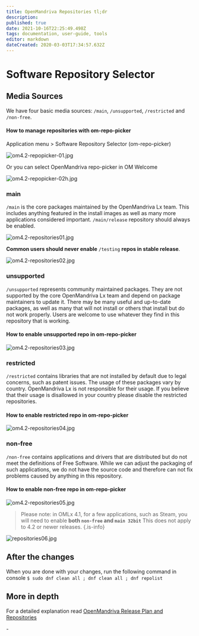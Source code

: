 ```yaml
---
title: OpenMandriva Repositories tl;dr
description: 
published: true
date: 2021-10-16T22:25:49.498Z
tags: documentation, user-guide, tools
editor: markdown
dateCreated: 2020-03-03T17:34:57.632Z
---
```


# Software Repository Selector
## Media Sources
We have four basic media sources: `/main`, `/unsupported`, `/restricted` and `/non-free`.
#### How to manage repositories with om-repo-picker

Application menu > Software Repository Selector (om-repo-picker)

![om4.2-repopicker-01.jpg](/images/om4.2-repopicker-01.jpg)

Or you can select OpenMandriva repo-picker in OM Welcome

![om4.2-repopicker-02h.jpg](/images/om4.2-repopicker-02h.jpg)

### main
`/main` is the core packages maintained by the OpenMandriva Lx team.
This includes anything featured in the install images as well as many more applications considered important. `/main/release` repository should always be enabled.

![om4.2-repositories01.jpg](/images/om4.2-repositories01.jpg)

**Common users should never enable** `/testing` **repos in stable release**.

![om4.2-repositories02.jpg](/images/om4.2-repositories02.jpg)

### unsupported
`/unsupported` represents community maintained packages. They are not supported by the core OpenMandriva Lx team and depend on package maintainers to update it.
There may be many useful and up-to-date packages, as well as many that will not install or others that install but do not work properly. Users are welcome to use whatever they find in this repository that is working.
#### How to enable unsupported repo in om-repo-picker

![om4.2-repositories03.jpg](/images/om4.2-repositories03.jpg)

### restricted
`/restricted` contains libraries that are not installed by default due to legal concerns, such as patent issues.
The usage of these packages vary by country. OpenMandriva Lx is not responsible for their usage. If you believe that their usage is disallowed in your country please disable the restricted repositories.
#### How to enable restricted repo in om-repo-picker

![om4.2-repositories04.jpg](/images/om4.2-repositories04.jpg)

### non-free
`/non-free` contains applications and drivers that are distributed but do not meet the definitions of Free Software.
While we can adjust the packaging of such applications, we do not have the source code and therefore can not fix problems caused by anything in this repository.
#### How to enable non-free repo in om-repo-picker

![om4.2-repositories05.jpg](/images/om4.2-repositories05.jpg)

> Please note: in OMLx 4.1, for a few applications, such as Steam, you will need to enable **both `non-free` and `main 32bit`**
This does not apply to 4.2 or newer releases.
{.is-info}


![repositories06.jpg](/images/repositories08.jpg)

## After the changes
When you are done with your changes, run the following command in console
`$ sudo dnf clean all ; dnf clean all ; dnf repolist`

## More in depth
For a detailed explanation read [OpenMandriva Release Plan and Repositories](/doc/release-plan-and-repositories)

\- 


